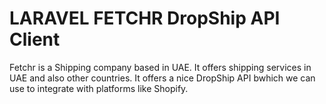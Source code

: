 # LARAVEL FETCHR DropShip API Client

Fetchr is a Shipping company based in UAE. It offers shipping services in UAE and also other countries. It offers a nice DropShip API 
bwhich we can use to integrate with platforms like Shopify.